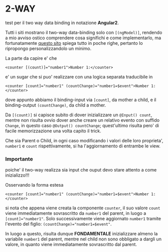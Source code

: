 2-WAY
======

test per il two way data binding in notazione **Angular2**.

Tutti i siti mostrano il two-way data-binding solo con `[(ngModel)]`, rendendo a mio avviso ostico comprendere cosa significhi e come implementarlo,
ma fortunatamente [questo sito](http://angular-2-training-book.rangle.io/handout/components/app_structure/two_way_data_binding.html) spiega tutto in poche righe, 
pertanto lo ripropongo personalizzandolo un minimo.

La parte da capire e' che 

````
<counter [(count)]="number1">Number 1:</counter>
````

e' un sugar che si puo' realizzare con una logica separata traducibile in 

````
<counter [count]="number1" (countChange)="number1=$event">Number 1:</counter>
````

dove appunto abbiamo il binding-input via `[count]`, da mother a child, e il binding-output `(countChange)`, da child a mother.

Da `[(count)]` si capisce subito di dover inizializzare un `@Input() count`, mentre non risulta ovvio dover anche creare un relativo evento con suffido `Change`, in questo caso `@Output() countChange`; 
quest'ultimo risulta pero' di facile memorizzazione una volta capito il trick.


Che sia Parent o Child, in ogni caso modificando i valori delle loro proprieta', `number1` e `count` rispettivamente, si ha l'aggiornamento di entrambe le view.


### Importante

poiche' il two-way realizza sia input che ouput devo stare attento a come inizializzo!!! 

Osservando la forma estesa

````
<counter [count]="number1" (countChange)="number1=$event">Number 1:</counter>
````

si nota che appena viene creata la componente `counter`, il suo valore `count` viene immediatamente sovrascritto da `number1` del parent, in luogo a `[count]="number1"`.
Solo successivamente viene aggiornato `number1` tramite l'evento del figlio: `(countChange)="number1=$event"`.

In luogo a questo, risulta dunque **FONDAMENTALE** inizializzare almeno la variabile `number1` del parent, 
mentre nel child non sono obbligato a dargli un valore, in quanto viene immediatamente sovrascritto dal parent.


